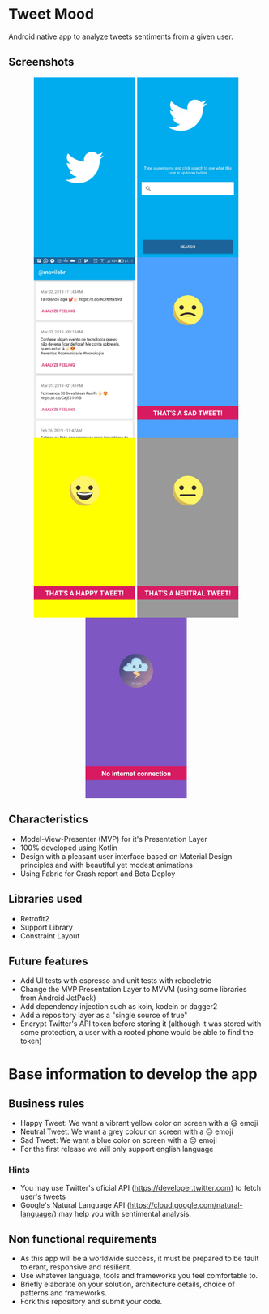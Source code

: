# Tweet Mood

Android native app to analyze tweets sentiments from a given user.

## Screenshots

<p align="center">
  <img src="screenshots/screenshot_01.jpg" align="center" width=200>
  <img src="screenshots/screenshot_02.jpg" align="center" width=200>
  <img src="screenshots/screenshot_03.jpg" align="center" width=200>
  <img src="screenshots/screenshot_04.jpg" align="center" width=200>
  <img src="screenshots/screenshot_05.jpg" align="center" width=200>
  <img src="screenshots/screenshot_06.jpg" align="center" width=200>
  <img src="screenshots/screenshot_07.jpg" align="center" width=200>  
</p>


## Characteristics
* Model-View-Presenter (MVP) for it's Presentation Layer
* 100% developed using Kotlin
* Design with a pleasant user interface based on Material Design principles and with beautiful yet modest animations
* Using Fabric for Crash report and Beta Deploy

## Libraries used
* Retrofit2
* Support Library
* Constraint Layout

## Future features
* Add UI tests with espresso and unit tests with roboeletric
* Change the MVP Presentation Layer to MVVM (using some libraries from Android JetPack)
* Add dependency injection such as koin, kodein or dagger2
* Add a repository layer as a "single source of true"
* Encrypt Twitter's API token before storing it (although it was stored with some protection, a user with a rooted phone would be able to find the token)



# Base information to develop the app

## Business rules
* Happy Tweet: We want a vibrant yellow color on screen with a 😃 emoji
* Neutral Tweet: We want a grey colour on screen with a 😐 emoji
* Sad Tweet: We want a blue color on screen with a 😔 emoji
* For the first release we will only support english language

### Hints
* You may use Twitter's oficial API (https://developer.twitter.com) to fetch user's tweets 
* Google's Natural Language API (https://cloud.google.com/natural-language/) may help you with sentimental analysis.

## Non functional requirements
* As this app will be a worldwide success, it must be prepared to be fault tolerant, responsive and resilient.
* Use whatever language, tools and frameworks you feel comfortable to.
* Briefly elaborate on your solution, architecture details, choice of patterns and frameworks.
* Fork this repository and submit your code.
